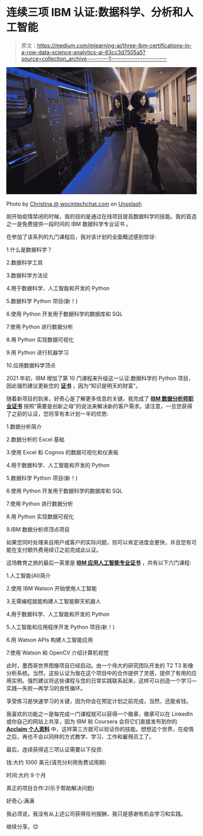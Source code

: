 # 连续三项 IBM 认证:数据科学、分析和人工智能

> 原文：<https://medium.com/mlearning-ai/three-ibm-certifications-in-a-row-data-science-analytics-ai-63cc3d7505a5?source=collection_archive---------1----------------------->

![](img/051662b75a0e1c2b181cfe486159ea59.png)

Photo by [Christina @ wocintechchat.com](https://unsplash.com/@wocintechchat?utm_source=unsplash&utm_medium=referral&utm_content=creditCopyText) on [Unsplash](https://unsplash.com/s/photos/data-science?utm_source=unsplash&utm_medium=referral&utm_content=creditCopyText)

刚开始疫情禁闭的时候，我的目的是通过在线项目提高数据科学的技能。我的首选之一是免费提供一段时间的 IBM 数据科学专业证书 。

在参加了该系列的九门课程后，我对该计划的全面概述感到惊讶:

1.什么是数据科学？

2.数据科学工具

3.数据科学方法论

4.用于数据科学、人工智能和开发的 Python

5.数据科学 Python 项目(新！)

6.使用 Python 开发用于数据科学的数据库和 SQL

7.使用 Python 进行数据分析

8.用 Python 实现数据可视化

9.用 Python 进行机器学习

10.应用数据科学顶点

2021 年初，IBM 增加了第 10 门课程来升级这一认证:数据科学的 Python 项目，因此强烈建议更新您的 [**证书**](https://coursera.org/share/2dae114f80622bd7e5f0b6733f076444) ，因为“知识是明天的财富”。

随着新项目的到来，好奇心是了解更多信息的关键。我完成了 [**IBM 数据分析师职业证书**](https://www.coursera.org/professional-certificates/ibm-data-analyst) 按照“需要是创新之母”的说法来解决新的客户需求。请注意，一旦您获得了之前的认证，您将享有本计划一半的优势:

1.数据分析简介

2.数据分析的 Excel 基础

3.使用 Excel 和 Cognos 的数据可视化和仪表板

4.用于数据科学、人工智能和开发的 Python

5.数据科学 Python 项目(新！)

6.使用 Python 开发用于数据科学的数据库和 SQL

7.使用 Python 进行数据分析

8.用 Python 实现数据可视化

9.IBM 数据分析师顶点项目

如果您同时处理来自用户或客户的实际问题，则可以肯定进度会更快，并且您有可能在支付额外费用续订之前完成此认证。

这场教育之旅的最后一英里是 [**IBM 应用人工智能专业证书**](https://www.coursera.org/professional-certificates/applied-artifical-intelligence-ibm-watson-ai) ，共有以下六门课程:

1.人工智能(AI)简介

2.使用 IBM Watson 开始使用人工智能

3.无需编程就能构建人工智能聊天机器人

4.用于数据科学、人工智能和开发的 Python

5.人工智能和应用程序开发 Python 项目(新！)

6.用 Watson APIs 构建人工智能应用

7.使用 Watson 和 OpenCV 介绍计算机视觉

此时，墨西哥世界图像项目已经启动。由一个伟大的研究团队开发的 T2 T3 影像分析系统。当然，这些认证为我在这个项目中的合作提供了灵感，提供了有用的应用实例。强烈建议将这些课程与您的日常实践联系起来，这样可以创造一个学习—实践—失败—再学习的良性循环。

享受练习是快速学习的关键，因为你会在预定计划之前完成，当然，还能省钱。

我喜欢的功能之一是每完成一门课程就可以获得一个徽章，徽章可以在 LinkedIn 或你自己的网站上共享，因为 IBM 和 Coursera 会将它们直接发布到你的 [**Acclaim 个人资料**](https://www.youracclaim.com/users/robert-hernandez.89bffe7b) 中，这样第三方就可以验证你的技能。想想这个世界，在疫情之后，再也不会以同样的方式教学、学习、工作和雇佣员工了。

最后，连续获得这三项认证需要以下投资:

钱:大约 1000 美元(请充分利用免费试用期)

时间:大约 9 个月

真正的项目合作:2(乐于帮助解决问题)

好奇心:满满

我必须说，我没有从上述公司获得任何报酬，我只是感谢有机会学习和实践。

继续分享。😊